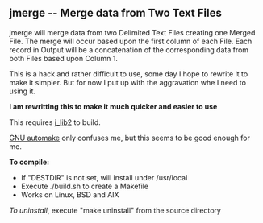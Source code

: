 ## jmerge -- Merge data from Two Text Files

jmerge will merge data from two Delimited Text Files creating one
Merged File.
The merge will occur based upon the first column of each File.
Each record in Output will be a concatenation of the
corresponding data from both Files based upon Column 1.

This is a hack and rather difficult to use, some day I hope to
rewrite it to make it simpler.
But for now I put up with the aggravation whe I need to using it.

**I am rewritting this to make it much quicker and easier to use**

This requires [j\_lib2](https://github.com/jmcunx/j_lib2) to build.

[GNU automake](https://en.wikipedia.org/wiki/Automake)
only confuses me, but this seems to be good enough for me.

**To compile:**
* If "DESTDIR" is not set, will install under /usr/local
* Execute ./build.sh to create a Makefile
* Works on Linux, BSD and AIX

_To uninstall_, execute
"make uninstall"
from the source directory
